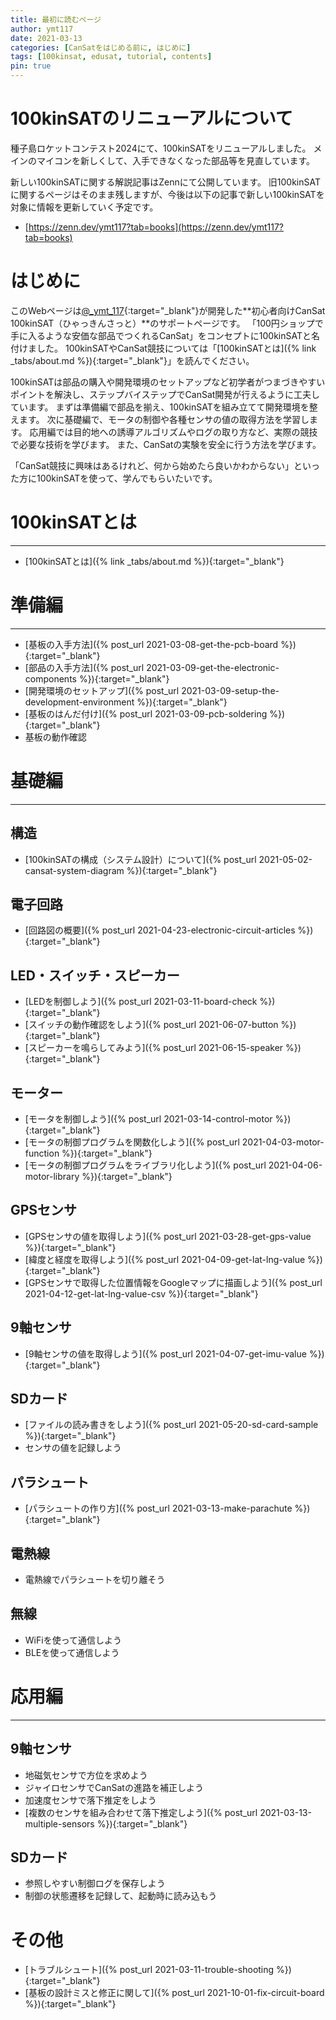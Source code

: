 ```yaml
---
title: 最初に読むページ
author: ymt117
date: 2021-03-13
categories: [CanSatをはじめる前に, はじめに]
tags: [100kinsat, edusat, tutorial, contents]
pin: true
---
```


<style>
.post-content h2::before {
  font-family: "Font Awesome 5 Free";
  font-weight: 900;
  color: #a9a9a9;
  content: '\f135\0020\0020'; /* https://fontawesome.com/icons/rocket?style=solid */
}
</style>

# 100kinSATのリニューアルについて

種子島ロケットコンテスト2024にて、100kinSATをリニューアルしました。
メインのマイコンを新しくして、入手できなくなった部品等を見直しています。

新しい100kinSATに関する解説記事はZennにて公開しています。
旧100kinSATに関するページはそのまま残しますが、今後は以下の記事で新しい100kinSATを対象に情報を更新していく予定です。

- [https://zenn.dev/ymt117?tab=books](https://zenn.dev/ymt117?tab=books)

# はじめに

このWebページは[@_ymt_117](https://twitter.com/_ymt_117){:target="_blank"}が開発した**初心者向けCanSat 100kinSAT（ひゃっきんさっと）**のサポートページです。
「100円ショップで手に入るような安価な部品でつくれるCanSat」をコンセプトに100kinSATと名付けました。
100kinSATやCanSat競技については「[100kinSATとは]({% link _tabs/about.md %}){:target="_blank"}」を読んでください。

100kinSATは部品の購入や開発環境のセットアップなど初学者がつまづきやすいポイントを解決し、ステップバイステップでCanSat開発が行えるように工夫しています。
まずは準備編で部品を揃え、100kinSATを組み立てて開発環境を整えます。
次に基礎編で、モータの制御や各種センサの値の取得方法を学習します。
応用編では目的地への誘導アルゴリズムやログの取り方など、実際の競技で必要な技術を学びます。
また、CanSatの実験を安全に行う方法を学びます。

「CanSat競技に興味はあるけれど、何から始めたら良いかわからない」といった方に100kinSATを使って、学んでもらいたいです。

# 100kinSATとは
---

- [100kinSATとは]({% link _tabs/about.md %}){:target="_blank"}

# 準備編
---

- [基板の入手方法]({% post_url 2021-03-08-get-the-pcb-board %}){:target="_blank"}
- [部品の入手方法]({% post_url 2021-03-09-get-the-electronic-components %}){:target="_blank"}
- [開発環境のセットアップ]({% post_url 2021-03-09-setup-the-development-environment %}){:target="_blank"}
- [基板のはんだ付け]({% post_url 2021-03-09-pcb-soldering %}){:target="_blank"}
- 基板の動作確認

# 基礎編
---

## 構造

- [100kinSATの構成（システム設計）について]({% post_url 2021-05-02-cansat-system-diagram %}){:target="_blank"}

## 電子回路
- [回路図の概要]({% post_url 2021-04-23-electronic-circuit-articles %}){:target="_blank"}

## LED・スイッチ・スピーカー

- [LEDを制御しよう]({% post_url 2021-03-11-board-check %}){:target="_blank"}
- [スイッチの動作確認をしよう]({% post_url 2021-06-07-button %}){:target="_blank"}
- [スピーカーを鳴らしてみよう]({% post_url 2021-06-15-speaker %}){:target="_blank"}

## モーター

- [モータを制御しよう]({% post_url 2021-03-14-control-motor %}){:target="_blank"}
- [モータの制御プログラムを関数化しよう]({% post_url 2021-04-03-motor-function %}){:target="_blank"}
- [モータの制御プログラムをライブラリ化しよう]({% post_url 2021-04-06-motor-library %}){:target="_blank"}

## GPSセンサ

- [GPSセンサの値を取得しよう]({% post_url 2021-03-28-get-gps-value %}){:target="_blank"}
- [緯度と経度を取得しよう]({% post_url 2021-04-09-get-lat-lng-value %}){:target="_blank"}
- [GPSセンサで取得した位置情報をGoogleマップに描画しよう]({% post_url 2021-04-12-get-lat-lng-value-csv %}){:target="_blank"}

## 9軸センサ

- [9軸センサの値を取得しよう]({% post_url 2021-04-07-get-imu-value %}){:target="_blank"}

## SDカード

- [ファイルの読み書きをしよう]({% post_url 2021-05-20-sd-card-sample %}){:target="_blank"}
- センサの値を記録しよう

## パラシュート

- [パラシュートの作り方]({% post_url 2021-03-13-make-parachute %}){:target="_blank"}

## 電熱線

- 電熱線でパラシュートを切り離そう

## 無線

- WiFiを使って通信しよう
- BLEを使って通信しよう

# 応用編
---

## 9軸センサ

- 地磁気センサで方位を求めよう
- ジャイロセンサでCanSatの進路を補正しよう
- 加速度センサで落下推定をしよう
- [複数のセンサを組み合わせて落下推定しよう]({% post_url 2021-03-13-multiple-sensors %}){:target="_blank"}

## SDカード

- 参照しやすい制御ログを保存しよう
- 制御の状態遷移を記録して、起動時に読み込もう

# その他

- [トラブルシュート]({% post_url 2021-03-11-trouble-shooting %}){:target="_blank"}
- [基板の設計ミスと修正に関して]({% post_url 2021-10-01-fix-circuit-board %}){:target="_blank"}
